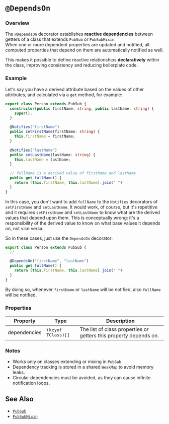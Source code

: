 # `@DependsOn`

### Overview
The `@DependsOn` decorator establishes **reactive dependencies** between getters of a class that extends `PubSub` or `PubSubMixin`.  
When one or more dependent properties are updated and notified, all computed properties that depend on them are automatically notified as well.

This makes it possible to define reactive relationships **declaratively** within the class, improving consistency and reducing boilerplate code.

### Example

Let's say you have a derived attribute based on the values of other attributes, and calculated via a `get` method, for example:
```ts
export class Person extends PubSub {
  constructor(public firstName: string, public lastName: string) {
    super();
  }

  @Notifies("firstName")
  public setFirstName(firstName: string) {
    this.firstName = firstName;
  }

  @Notifies("lastName")
  public setLastName(lastName: string) {
    this.lastName = lastName;
  }

  // fullName is a derived value of firstName and lastName
  public get fullName() {
    return [this.firstName, this.lastName].join(" ")
  }
}
```
In this case, you don't want to add `fullName` to the `Notifies` decorators of `setFirstName` and `setLastName`. It would work, of course, but it's repetitive and it requires `setFirstName` and `setLastName` to know what are the derived values that depend upon them. This is conceptually wrong: it's a responsibility of the derived value to know on what base values it depends on, not vice versa.

So in these cases, just use the `DependsOn` decorator:

```ts
export class Person extends PubSub {
  // ...

  @DependsOn("firstName", "lastName")
  public get fullName() {
    return [this.firstName, this.lastName].join(" ")
  }
}
```
By doing so, whenever `firstName` or `lastName` will be notified, also `fullName` will be notified.

### Properties
| Property | Type | Description |
|-----------|------|-------------|
| dependencies | `(keyof TClass)[]` | The list of class properties or getters this property depends on. |

### Notes
- Works only on classes extending or mixing in `PubSub`.
- Dependency tracking is stored in a shared `WeakMap` to avoid memory leaks.
- Circular dependencies must be avoided, as they can cause infinite notification loops.

## See Also

- [`PubSub`](/docs/use-less-react/api/classes/pubsub)
- [`PubSubMixin`](/docs/use-less-react/api/classes/pubsub-mixin)
